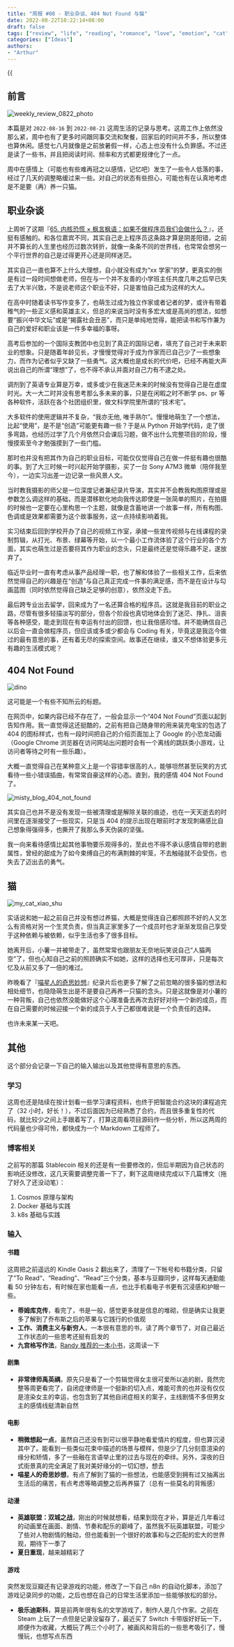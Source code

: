 ```yaml
---
title: "周报 #08 - 职业杂谈、404 Not Found 与猫"
date: 2022-08-22T10:22:14+08:00
draft: false
tags: ["review", "life", "reading", "romance", "love", "emotion", "cat", "career"]
categories: ["Ideas"]
authors:
- "Arthur"
---
```


{{<audio src="audios/here_after_us.mp3" caption="《后来的我们 - 五月天》" >}}

## 前言

![weekly_review_0822_photo](https://pseudoyu.oss-cn-hangzhou.aliyuncs.com/images/weekly_review_0822_photo.png)

本篇是对 `2022-08-16` 到 `2022-08-21` 这周生活的记录与思考。这周工作上依然没那么紧，周中也有了更多时间跟同事交流和聚餐，回家后的时间并不多，所以整体也算休闲。感觉七八月就像是之前放暑假一样，心态上也没有什么负罪感。不过还是读了一些书，并且把阅读时间、频率和方式都更规律化了一点。

周中在感情上（可能也有些难再冠之以感情，记忆吧）发生了一些令人低落的事，经过了几天的调整略缓过来一些。对自己的状态有些担心，可能也有在认真地考虑是不是要（再）养一只猫。

## 职业杂谈

上周听了这期『[65. 内核恐慌 × 枫言枫语：如果不做程序员我们会做什么？](https://pan.icu/65)』，还挺有感触的。和各位嘉宾不同，其实自己走上程序员这条路才算是阴差阳错，之前并不算长的人生里也经历过数次转折，就像一条条不同的世界线，也常常会想另一个平行世界的自己是过得更开心还是同样迷茫。

其实自己一直也算不上什么大理想，自小就没有成为“xx 学家”的梦，更真实的倒是有过一段时间想做老师，但在与一个并不友善的小学班主任共度几年之后早已失去了大半兴致，不是说老师这个职业不好，只是害怕自己成为这样的大人。

在高中时随着读书写作变多了，也萌生过成为独立作家或者记者的梦，或许有带着稚气的一些正义感和英雄主义，但总的来说当时没有多宏大或是高尚的想法，如想要“振兴中华文坛”或是“揭露社会丑恶”，而只是单纯地觉得，能把读书和写作兼为自己的爱好和职业该是一件多幸福的事呀。

高考后参加的一个国际支教团中也见到了真正的国际记者，填充了自己对于未来职业的想象。只是随着年龄见长，才慢慢觉得对于成为作家而已自己少了一些想象力，而作为记者似乎又缺了一些勇气。这大概也是成长的代价吧，已经不再能大声说出自己的所谓“理想”了，也不得不承认并面对自己力有不逮之处。

调剂到了英语专业算是万幸，或多或少在我迷茫未来的时候没有觉得自己是在虚度时光。大一大二时并没有思考那么多未来的事，只是在闲暇之时不断学 ps、pr 等各种软件，活跃在各个社团组织里，做文科学院里所谓的“技术宅”。

大多软件的使用逻辑并不复杂，“我亦无他, 唯手熟尔”。慢慢地萌生了一个想法，比起“使用”，是不是“创造”可能更有趣一些？于是从 Python 开始学代码，走了很多弯路，也经历过学了几个月依然只会课后习题，做不出什么完整项目的阶段，慢慢摸索至今才勉强摸到了一些门槛。

那时也并没有把其作为自己的职业目标，可能仅仅觉得自己在做一件挺有趣也很酷的事。到了大三时候一时兴起开始学摄影，买了一台 Sony A7M3 微单（陪伴我至今），一边实习出差一边记录一些风景人文。

当时教我摄影的师父是一位深度记者兼纪录片导演，其实并不会教我构图原理或是参数怎么调这样的基础，而是潜移默化地向我传达即使是一张简单的照片，在拍摄的时候也一定要在心里构思一个主题，就像是含蓄地讲一个故事一样，所有构图、色调或是效果都需要为这个故事服务，这一点持续影响着我。

实习结束后回到学校开办了自己的视频工作室，承接一些宣传视频与在线课程的录制剪辑，从打光、布景、绿幕等开始，以一个最小工作流体验了这个行业的各个方面，其实也萌生过是否要将其作为职业的念头，只是最终还是觉得乐趣不足，遂放弃了。

临近毕业时一直有考虑从事产品经理一职，也了解和体验了一些相关工作，后来依然觉得自己的兴趣是在“创造”与自己真正完成一件事的满足感，而不是在设计与勾画蓝图（同时依然觉得自己缺乏足够的创意），依然没走下去。

最后跨专业出去留学，回来成为了一名还算合格的程序员。这就是我目前的职业之路，尽管有很多轻描淡写的部分，但各个阶段也真切地体会到了迷茫、挣扎、沮丧等各种感受，能走到现在有幸运有付出的回馈，也让我倍感珍惜。并不能确信自己以后会一直会做程序员，但应该或多或少都会与 Coding 有关，毕竟这是我迄今做过的最有意思的事，还有着无尽的探索空间。故事还在继续，谁又不想体验更多元有趣的生活模式呢？

## 404 Not Found

![dino](https://pseudoyu.oss-cn-hangzhou.aliyuncs.com/images/dino.gif)

这可能是一个有些不知所云的标题。

在网页中，如果内容已经不存在了，一般会显示一个“404 Not Found”页面以起到告知作用。我一直觉得这还挺酷的，之前有把自己随身带的用来装充电宝的包选了 404 的图标样式，也有一段时间把自己的介绍页面加上了 Google 的小恐龙动画（Google Chrome 浏览器在访问网站出问题时会有一个离线的跳跃类小游戏，让访问者等待之时有一些乐趣）。

大概一直觉得自己在某种意义上是一个容错率很高的人，能够坦然甚至玩笑的方式看待一些小错误插曲，有常常自豪这样的心态。直到，我的感情 404 Not Found 了。

![misty_blog_404_not_found](https://pseudoyu.oss-cn-hangzhou.aliyuncs.com/images/misty_blog_404_not_found.png)

其实自己也并不是没有发现一些被清理或是解除关联的痕迹，也在一天天逝去的时间里在逐渐接受了一些现实，只是当 404 的提示出现在眼前时才发现刺痛感比自己想象得强得多，也撕开了我那么多天伪装的坚强。

我一向来看待感情比起其他事物要乐观得多的，至此也不得不承认感情自带的悲剧属性，曾经的甜成为了如今束缚自己的布满荆棘的牢笼，不去触碰就不会受伤，也失去了迈出去的勇气。

## 猫

![my_cat_xiao_shu](https://pseudoyu.oss-cn-hangzhou.aliyuncs.com/images/my_cat_xiao_shu.jpeg)

实话说和她一起之前自己并没有想过养猫，大概是觉得连自己都照顾不好的人又怎么有资格对另一个生灵负责，但当真正家里多了一个成员时也才渐渐发现自己享受于这种依赖与被依赖，似乎生活也多了很多目标。

她离开后，小薯一并被带走了，虽然常常也跟朋友无奈地玩笑说自己“人猫两空”了，但也心知自己之前的照顾确实不如她，这样的选择也无可厚非，只是每次忆及从前又多了一倍的难过。

昨晚看了『[喵星人的奇思妙想](http://movie.douban.com/subject/36033619/)』纪录片后也更多了解了之前忽略的很多猫的想法和相处细节，也隐隐萌生出是不是要自己再养一只猫的念头。只是这就像是对小薯的一种背叛，自己也依然没能做好这个心理准备去再次去好好对待一个新的成员，而在自己需要的时候迎接一个新的成员于人于己都很难说是一个负责任的选择。

也许未来某一天吧。

## 其他

这个部分会记录一下自己的输入输出以及其他觉得有意思的东西。

### 学习

这周也还是陆续在按计划看一些学习课程资料，也终于把智能合约这块的课程追完了（32 小时，好长！），不过后面因为已经熟悉了合约，而且很多重复性的代码，就比较少之间上手跟着写了，打算这周看项目源码作一些分析，所以这两周的代码量也少得可怜，都快成为一个 Markdown 工程师了。

### 博客相关

之前写的那篇 Stablecoin 相关的还是有一些要修改的，但后半期因为自己状态的影响还没修改，这几天需要调整完善一下了，剩下这周继续完成以下几篇博文（拖了好久了还没动笔）：

1. Cosmos 原理与架构
2. Docker 基础与实践
3. k8s 基础与实践

### 输入

#### 书籍

这周把之前遥远的 Kindle Oasis 2 翻出来了，清理了一下帐号和书籍分类，只留了”To Read“、“Reading”、“Read”三个分类，基本与豆瓣同步，这样每天通勤能看 50 分钟左右，有时候在家也能看一点，也比手机看电子书更有沉浸感和护眼一些。

- **蒂姆库克传**，看完了，书是一般，感觉更多就是信息的堆砌，但是确实让我更多了解到了乔布斯之后的苹果与它践行的价值观
- **工作、消费主义与新穷人**，一本很有意思的书，读了两个章节了，对自己最近工作状态的一些思考还挺有启发的
- **九宫格写作法**，[Randy 推荐的一本小书](https://lutaonan.com/blog/read-grid-writing-method/)，这周读一下

#### 剧集

- **非常律师禹英禑**，原先只是看了一个剪辑觉得女主很可爱所以追的剧，竟然完整等周更看完了，自闭症律师是一个挺新的切入点，难能可贵的也并没有仅仅是渲染女主的幸运，也包含到了其他自闭症相关的案子，主线剧情不多但男女主的感情线挺清新自然

#### 电影

- **稍微想起一点**，虽然自己还没有到可以很平静地看爱情片的程度，但也算沉浸其中了。能看到一些类似花束中描述的场景与模样，但是少了几分刻意渲染的缘分和矫情，多了一些融在言语举止里的过去与现在的牵绊。另外，深夜的日式街景真的完全满足了我对美好缘分的一切幻想，想去
- **喵星人的奇思妙想**，有点了解到了猫的一些想法，也能感受到拥有过又抽离出生活后的痛苦，有点考虑等略调整之后再养猫了（总有一些莫名的背叛感）

#### 动漫

- **英雄联盟：双城之战**，刚出的时候就想看，结果到现在才补，算是近几年看过的动画里在画面、剧情、节奏和配乐的巅峰了，虽然我不玩英雄联盟，可能少了些对人物剧情的触动，但也能看到一个很好的故事和与之匹配的宏大的世界观，期待下一季了
- **夏日重现**，越来越精彩了

#### 游戏

突然发现豆瓣还有记录游戏的功能，修改了一下自己 n8n 的自动化脚本，添加了游戏记录同步的功能，之后也想在自己的日常生活里添加一些能够放松的部分。

- **极乐迪斯科**，算是前两年很有名的文学游戏了，制作人是几个作家。之前在 Steam 上玩了一点但是记录没留存了，最近买了 Switch 卡带版好好玩一下，顺便作为收藏，大概玩了两三个小时了，被画风和背后的一些思考吸引了，慢慢玩，也想写点东西